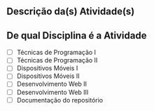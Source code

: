## Descrição da(s) Atividade(s)

<!-- Descreva o que a Atividade faz. -->

<!-- Se possível, adicione uma imagem ou vídeo para poder ver a atividade realizada -->

## De qual Disciplina é a Atividade

- [ ] Técnicas de Programação I
- [ ] Técnicas de Programação II
- [ ] Dispositivos Móveis I
- [ ] Dispositivos Móveis II
- [ ] Desenvolvimento Web II
- [ ] Desenvolvimento Web III
- [ ] Documentação do repositório
